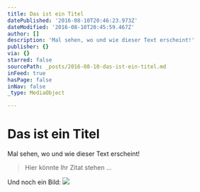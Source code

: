 ```yaml
---
title: Das ist ein Titel
datePublished: '2016-08-10T20:46:23.973Z'
dateModified: '2016-08-10T20:45:59.467Z'
author: []
description: 'Mal sehen, wo und wie dieser Text erscheint!'
publisher: {}
via: {}
starred: false
sourcePath: _posts/2016-08-10-das-ist-ein-titel.md
inFeed: true
hasPage: false
inNav: false
_type: MediaObject

---
```

# Das ist ein Titel

Mal sehen, wo und wie dieser Text erscheint!

> Hier könnte Ihr Zitat stehen ...

Und noch ein Bild:
![](https://the-grid-user-content.s3-us-west-2.amazonaws.com/436f8ef4-8568-47fa-95c6-609950d86774.jpg)